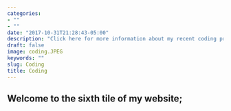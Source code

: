 ```yaml
---
categories:
- ""
- ""
date: "2017-10-31T21:28:43-05:00"
description: "Click here for more information about my recent coding projects regarding critical data and COVID 19"
draft: false
image: coding.JPEG
keywords: ""
slug: Coding
title: Coding
---
```


## Welcome to the sixth tile of my website;
